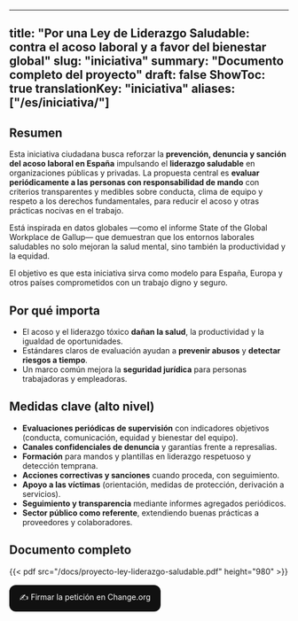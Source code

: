 ﻿
---
title: "Por una Ley de Liderazgo Saludable: contra el acoso laboral y a favor del bienestar global"
slug: "iniciativa"
summary: "Documento completo del proyecto"
draft: false
ShowToc: true
translationKey: "iniciativa"
aliases: ["/es/iniciativa/"]
---

## Resumen
Esta iniciativa ciudadana busca reforzar la **prevención, denuncia y sanción del acoso laboral en España** impulsando el **liderazgo saludable** en organizaciones públicas y privadas. La propuesta central es **evaluar periódicamente a las personas con responsabilidad de mando** con criterios transparentes y medibles sobre conducta, clima de equipo y respeto a los derechos fundamentales, para reducir el acoso y otras prácticas nocivas en el trabajo.

Está inspirada en datos globales —como el informe State of the Global Workplace de Gallup— que demuestran que los entornos laborales saludables no solo mejoran la salud mental, sino también la productividad y la equidad.

El objetivo es que esta iniciativa sirva como modelo para España, Europa y otros países comprometidos con un trabajo digno y seguro.

## Por qué importa
- El acoso y el liderazgo tóxico **dañan la salud**, la productividad y la igualdad de oportunidades.  
- Estándares claros de evaluación ayudan a **prevenir abusos** y **detectar riesgos a tiempo**.  
- Un marco común mejora la **seguridad jurídica** para personas trabajadoras y empleadoras.

## Medidas clave (alto nivel)
- **Evaluaciones periódicas de supervisión** con indicadores objetivos (conducta, comunicación, equidad y bienestar del equipo).  
- **Canales confidenciales de denuncia** y garantías frente a represalias.  
- **Formación** para mandos y plantillas en liderazgo respetuoso y detección temprana.  
- **Acciones correctivas y sanciones** cuando proceda, con seguimiento.  
- **Apoyo a las víctimas** (orientación, medidas de protección, derivación a servicios).  
- **Seguimiento y transparencia** mediante informes agregados periódicos.  
- **Sector público como referente**, extendiendo buenas prácticas a proveedores y colaboradores.

## Documento completo
{{< pdf src="/docs/proyecto-ley-liderazgo-saludable.pdf" height="980" >}}

<p style="margin:16px 0">
  <a href="https://chng.it/pKGCmcnBvD" target="_blank" rel="noopener"
     style="display:inline-block;padding:12px 18px;border-radius:12px;background:#111;color:#fff;text-decoration:none">
    ✍️ Firmar la petición en Change.org
  </a>
</p>


